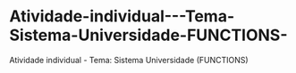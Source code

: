 # Atividade-individual---Tema-Sistema-Universidade-FUNCTIONS-
Atividade individual - Tema: Sistema Universidade (FUNCTIONS)
